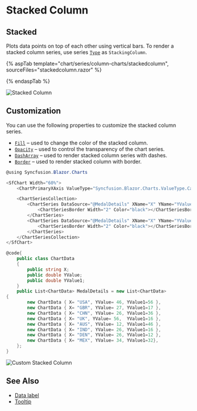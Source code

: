 # Stacked Column

## Stacked

Plots data points on top of each other using vertical bars. To render a stacked column series, use series [`Type`](https://help.syncfusion.com/cr/blazor/Syncfusion.Blazor~Syncfusion.Blazor.Charts.ChartSeries~Type.html) as `StackingColumn`.

{% aspTab template="chart/series/column-charts/stackedcolumn", sourceFiles="stackedcolumn.razor" %}

{% endaspTab %}

![Stacked Column](../images/chart-types-images/stacked-column.png)

## Customization

You can use the following properties to customize the stacked column series.

* [`Fill`](https://help.syncfusion.com/cr/blazor/Syncfusion.Blazor~Syncfusion.Blazor.Charts.ChartSeries~Fill.html) – used to change the color of the stacked column.
* [`Opacity`](https://help.syncfusion.com/cr/blazor/Syncfusion.Blazor.Charts.ChartSeries.html#Syncfusion_Blazor_Charts_ChartSeries_Opacity) – used to control the transparency of the chart series.
* [``DashArray``](https://help.syncfusion.com/cr/blazor/Syncfusion.Blazor~Syncfusion.Blazor.Charts.ChartSeries~DashArray.html) – used to render stacked column series with dashes.
* [`Border`](https://help.syncfusion.com/cr/blazor/Syncfusion.Blazor.Charts.ChartSeries.html#Syncfusion_Blazor_Charts_ChartSeries_Border) – used to render stacked column with border.

```csharp
@using Syncfusion.Blazor.Charts

<SfChart Width="60%">
    <ChartPrimaryXAxis ValueType="Syncfusion.Blazor.Charts.ValueType.Category"></ChartPrimaryXAxis>

    <ChartSeriesCollection>
        <ChartSeries DataSource="@MedalDetails" XName="X" YName="YValue" DashArray="5,5" Fill="blue" Opacity="0.7" Type="ChartSeriesType.StackingColumn">
            <ChartSeriesBorder Width="2" Color="black"></ChartSeriesBorder>
        </ChartSeries>
        <ChartSeries DataSource="@MedalDetails" XName="X" YName="YValue1" DashArray="5,5" Fill="green" Opacity="0.7" Type="ChartSeriesType.StackingColumn">
            <ChartSeriesBorder Width="2" Color="black"></ChartSeriesBorder>
        </ChartSeries>
    </ChartSeriesCollection>
</SfChart>

@code{
    public class ChartData
    {
        public string X;
        public double YValue;
        public double YValue1;
    }
    public List<ChartData> MedalDetails = new List<ChartData>
{
        new ChartData { X= "USA", YValue= 46, YValue1=56 },
        new ChartData { X= "GBR", YValue= 27, YValue1=17 },
        new ChartData { X= "CHN", YValue= 26, YValue1=36 },
        new ChartData { X= "UK", YValue= 56,  YValue1=16 },
        new ChartData { X= "AUS", YValue= 12, YValue1=46 },
        new ChartData { X= "IND", YValue= 26, YValue1=16 },
        new ChartData { X= "DEN", YValue= 26, YValue1=12 },
        new ChartData { X= "MEX", YValue= 34, YValue1=32},
    };
}
```

![Custom Stacked Column](../images/chart-types-images/custom-stacked-column.png)

## See Also

* [Data label](../data-labels)
* [Tooltip](../tool-tip)
